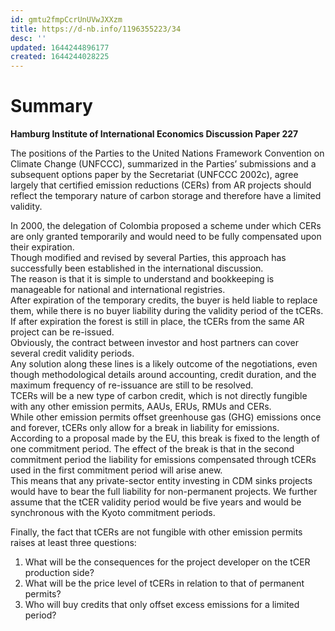 ```yaml
---
id: gmtu2fmpCcrUnUVwJXXzm
title: https://d-nb.info/1196355223/34
desc: ''
updated: 1644244896177
created: 1644244028225
---
```

# Summary

**Hamburg Institute of International Economics Discussion Paper 227**

The positions of the Parties to the United Nations Framework Convention on Climate Change (UNFCCC), summarized in the Parties’ submissions and a subsequent options paper by the Secretariat (UNFCCC 2002c), agree largely that certified emission reductions (CERs) from AR projects should reflect the temporary nature of carbon storage and therefore have a limited validity.

In 2000, the delegation of Colombia proposed a scheme under which CERs are only granted temporarily and would need to be fully compensated upon their expiration.  
Though modified and revised by several Parties, this approach has successfully been established in the international discussion.  
The reason is that it is simple to understand and bookkeeping is manageable for national and international registries.  
After expiration of the temporary credits, the buyer is held liable to replace them, while there is no buyer liability during the validity period of the tCERs.  
If after expiration the forest is still in place, the tCERs from the same AR project can be re-issued.  
Obviously, the contract between investor and host partners can cover several credit validity periods.  
Any solution along these lines is a likely outcome of the negotiations, even though methodological details around accounting, credit duration, and the maximum frequency of re-issuance are still to be resolved.  
TCERs will be a new type of carbon credit, which is not directly fungible with any other emission permits, AAUs, ERUs, RMUs and CERs.  
While other emission permits offset greenhouse gas (GHG) emissions once and forever, tCERs only allow for a break in liability for emissions.  
According to a proposal made by the EU, this break is fixed to the length of one commitment period. The effect of the break is that in the second commitment period the liability for emissions compensated through tCERs used in the first commitment period will arise anew.  
This means that any private-sector entity investing in CDM sinks projects would have to bear the full liability for non-permanent projects. We further assume that the tCER validity period would be five years and would be synchronous with the Kyoto commitment periods.

Finally, the fact that tCERs are not fungible with other emission permits raises at least three questions:
1. What will be the consequences for the project developer on the tCER  production side?
2. What will be the price level of tCERs in relation to that of permanent permits?
3. Who will buy credits that only offset excess emissions for a limited period?